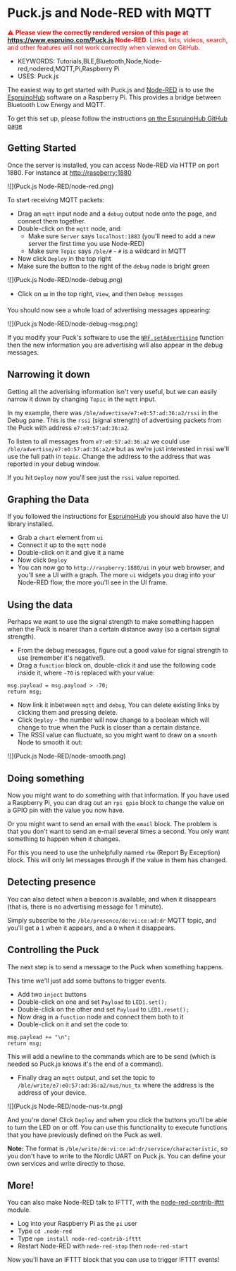 <!--- Copyright (c) 2016 Gordon Williams, Pur3 Ltd. See the file LICENSE for copying permission. -->
Puck.js and Node-RED with MQTT
===============================

<span style="color:red">:warning: **Please view the correctly rendered version of this page at https://www.espruino.com/Puck.js Node-RED**. Links, lists, videos, search, and other features will not work correctly when viewed on GitHub.</span>

* KEYWORDS: Tutorials,BLE,Bluetooth,Node,Node-red,nodered,MQTT,Pi,Raspberry Pi
* USES: Puck.js

The easiest way to get started with Puck.js and [Node-RED](http://nodered.org/) is to use the
[EspruinoHub](https://github.com/espruino/EspruinoHub) software on a
Raspberry Pi. This provides a bridge between Bluetooth Low Energy and
MQTT.

To get this set up, please follow the instructions
[on the EspruinoHub GitHub page](https://github.com/espruino/EspruinoHub)

Getting Started
---------------

Once the server is installed, you can access Node-RED via HTTP on port
1880. For instance at [http://raspberry:1880](http://raspberry:1880)

![](Puck.js Node-RED/node-red.png)

To start receiving MQTT packets:

* Drag an `mqtt` input node and a `debug` output node onto the page, and connect them together.
* Double-click on the `mqtt` node, and:
  * Make sure `Server` says `localhost:1883` (you'll need to add a new server the first time you use Node-RED)
  * Make sure `Topic` says `/ble/#` - `#` is a wildcard in MQTT
* Now click `Deploy` in the top right
* Make sure the button to the right of the `debug` node is bright green

![](Puck.js Node-RED/node-debug.png)

* Click on &#x1D362; in the top right, `View`, and then `Debug messages`

You should now see a whole load of advertising messages appearing:

![](Puck.js Node-RED/node-debug-msg.png)

If you modify your Puck's software to use the [`NRF.setAdvertising`](http://www.espruino.com/Reference#l_NRF_setAdvertising)
function then the new information you are advertising will also appear in the
debug messages.


Narrowing it down
-----------------

Getting all the adverising information isn't very useful, but
we can easily narrow it down by changing `Topic` in the `mqtt` input.

In my example, there was `/ble/advertise/e7:e0:57:ad:36:a2/rssi` in
the Debug pane. This is the `rssi` (signal strength) of advertising packets
from the Puck with address `e7:e0:57:ad:36:a2`.

To listen to all messages from `e7:e0:57:ad:36:a2` we could use
`/ble/advertise/e7:e0:57:ad:36:a2/#` but as we're just interested in
rssi we'll use the full path in `topic`. Change the address to the address
that was reported in your debug window.

If you hit `Deploy` now you'll see just the `rssi` value reported.


Graphing the Data
-----------------

If you followed the instructions for [EspruinoHub](https://github.com/espruino/EspruinoHub)
you should also have the UI library installed.

* Grab a `chart` element from `ui`
* Connect it up to the `mqtt` node
* Double-click on it and give it a name
* Now click `Deploy`
* You can now go to `http://raspberry:1880/ui` in your web browser, and
you'll see a UI with a graph. The more `ui` widgets you drag into your Node-RED
flow, the more you'll see in the UI frame.


Using the data
--------------

Perhaps we want to use the signal strength to make something happen
when the Puck is nearer than a certain distance away (so a certain signal
strength).

* From the debug messages, figure out a good value for signal strength to use
(remember it's negative!).
* Drag a `function` block on, double-click it and use the following code inside it,
where `-70` is replaced with your value:

```
msg.payload = msg.payload > -70;
return msg;
```

* Now link it inbetween `mqtt` and `debug`, You can delete existing links
by clicking them and pressing delete.
* Click `Deploy` - the number will now change to a boolean which will
change to true when the Puck is closer than a certain distance.
* The RSSI value can fluctuate, so you might want to draw on a `smooth`
Node to smooth it out:

![](Puck.js Node-RED/node-smooth.png)


Doing something
---------------

Now you might want to do something with that information. If you have used
a Raspberry Pi, you can drag out an `rpi gpio` block to change the value on
a GPIO pin with the value you now have.

Or you might want to send an email with the `email` block. The problem is
that you don't want to send an e-mail several times a second. You only
want something to happen when it changes.

For this you need to use the unhelpfully named `rbe` (Report By Exception)
block. This will only let messages through if the value in them has changed.


Detecting presence
------------------

You can also detect when a beacon is available, and when it disappears
(that is, there is no advertising message for 1 minute).

Simply subscribe to the `/ble/presence/de:vi:ce:ad:dr` MQTT topic,
and you'll get a `1` when it appears, and a `0` when it disappears.


Controlling the Puck
--------------------

The next step is to send a message to the Puck when something happens.

This time we'll just add some buttons to trigger events.

* Add two `inject` buttons
* Double-click on one and set `Payload` to `LED1.set();`
* Double-click on the other and set `Payload` to `LED1.reset();`
* Now drag in a `function` node and connect them both to it
* Double-click on it and set the code to:

```
msg.payload += "\n";
return msg;
```

This will add a newline to the commands which are to be send (which is needed so
Puck.js knows it's the end of a command).

* Finally drag an `mqtt` output, and set the topic to `/ble/write/e7:e0:57:ad:36:a2/nus/nus_tx`
where the address is the address of your device.

![](Puck.js Node-RED/node-nus-tx.png)

And you're done! Click `Deploy` and when you click the buttons you'll be able
to turn the LED on or off. You can use this functionality to execute functions
that you have previously defined on the Puck as well.

**Note:** The format is `/ble/write/de:vi:ce:ad:dr/service/characteristic`, so
you don't have to write to the Nordic UART on Puck.js. You can define your own
services and write directly to those.


More!
-----

You can also make Node-RED talk to IFTTT, with the [node-red-contrib-ifttt](https://www.npmjs.com/package/node-red-contrib-ifttt) module.

* Log into your Raspberry Pi as the `pi` user
* Type `cd .node-red`
* Type `npm install node-red-contrib-ifttt`
* Restart Node-RED with `node-red-stop` then `node-red-start`

Now you'll have an IFTTT block that you can use to trigger IFTTT events!
